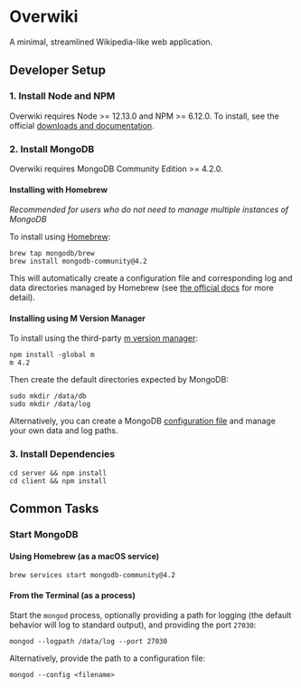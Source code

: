 # Overwiki

A minimal, streamlined Wikipedia-like web application.

## Developer Setup

### 1. Install Node and NPM

Overwiki requires Node >= 12.13.0 and NPM >= 6.12.0. To install, see the official [downloads and documentation](https://nodejs.org/en/).

### 2. Install MongoDB

Overwiki requires MongoDB Community Edition >= 4.2.0.

#### Installing with Homebrew

_Recommended for users who do not need to manage multiple instances of MongoDB_

To install using [Homebrew](https://brew.sh/):

```
brew tap mongodb/brew
brew install mongodb-community@4.2
```

This will automatically create a configuration file and corresponding log and data directories managed by Homebrew (see [the official docs](https://docs.mongodb.com/manual/tutorial/install-mongodb-on-os-x/#procedure) for more detail).

#### Installing using M Version Manager

To install using the third-party [m version manager](https://github.com/aheckmann/m):

```
npm install -global m
m 4.2
```

Then create the default directories expected by MongoDB:

```
sudo mkdir /data/db
sudo mkdir /data/log
```

Alternatively, you can create a MongoDB [configuration file](https://docs.mongodb.com/manual/reference/configuration-options/) and manage your own data and log paths.

### 3. Install Dependencies

```
cd server && npm install
cd client && npm install
```

## Common Tasks

### Start MongoDB

#### Using Homebrew (as a macOS service)

```
brew services start mongodb-community@4.2
```

#### From the Terminal (as a process)

Start the `mongod` process, optionally providing a path for logging (the default behavior will log to standard output), and providing the port `27030`:

```
mongod --logpath /data/log --port 27030
```

Alternatively, provide the path to a configuration file:

```
mongod --config <filename>
```
